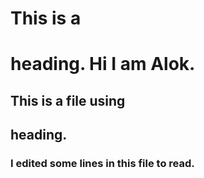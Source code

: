 # This is a <h1> heading. Hi I am Alok.
## This is a file using <h2> heading.
### I edited some lines in this file to read.<h3>
